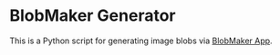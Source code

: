 # BlobMaker Generator

This is a Python script for generating image blobs via [BlobMaker App](https://www.blobmaker.app/).
